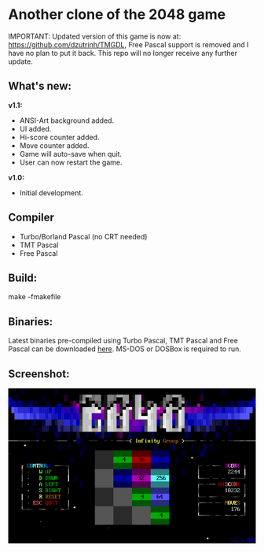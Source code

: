 # Another clone of the 2048 game

IMPORTANT: Updated version of this game is now at: https://github.com/dzutrinh/TMGDL, Free Pascal support is removed and I have no plan to put it back. This repo will no longer receive any further update.

## What's new:
 <b>v1.1:</b>
 * ANSI-Art background added.
 * UI added.
 * Hi-score counter added.
 * Move counter added.
 * Game will auto-save when quit.
 * User can now restart the game.

 <b>v1.0:</b>
 * Initial development.

## Compiler
 * Turbo/Borland Pascal (no CRT needed)
 * TMT Pascal
 * Free Pascal

## Build:
make -fmakefile

## Binaries:
Latest binaries pre-compiled using Turbo Pascal, TMT Pascal and Free Pascal can be downloaded [here](https://github.com/dzutrinh/2048/releases/latest). 
MS-DOS or DOSBox is required to run.

## Screenshot:
![Screenshot](https://github.com/dzutrinh/2048/blob/master/2048.png)
